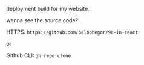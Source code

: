 deployment build for my website.

wanna see the source code?

HTTPS: `https://github.com/balbphegor/98-in-react`

or

Github CLI: `gh repo clone` 
